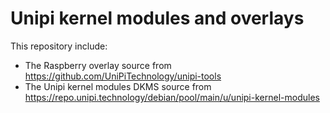 # Unipi kernel modules and overlays

This repository include:

* The Raspberry overlay source from https://github.com/UniPiTechnology/unipi-tools
* The Unipi kernel modules DKMS source from https://repo.unipi.technology/debian/pool/main/u/unipi-kernel-modules
